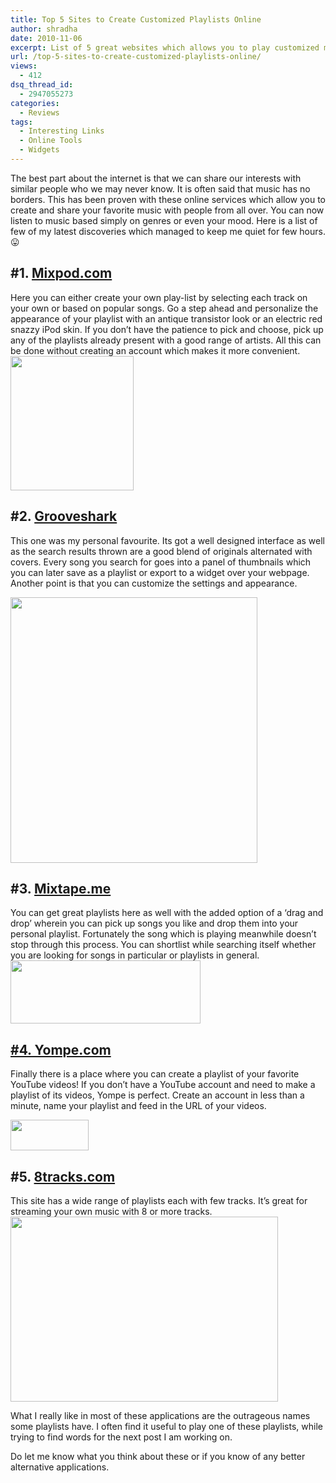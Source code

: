 ```yaml
---
title: Top 5 Sites to Create Customized Playlists Online
author: shradha
date: 2010-11-06
excerpt: List of 5 great websites which allows you to play customized music playlists. Ideal for sitting back and enjoying some online music streamed on your computer.
url: /top-5-sites-to-create-customized-playlists-online/
views:
  - 412
dsq_thread_id:
  - 2947055273
categories:
  - Reviews
tags:
  - Interesting Links
  - Online Tools
  - Widgets
---
```

The best part about the internet is that we can share our interests with similar people who we may never know. It is often said that music has no borders. This has been proven with these online services which allow you to create and share your favorite music with people from all over. You can now listen to music based simply on genres or even your mood. Here is a list of few of my latest discoveries which managed to keep me quiet for few hours. 😛

## #1. <a href="http://www.mixpod.com/" onclick="_gaq.push(['_trackEvent', 'outbound-article', 'http://www.mixpod.com/', 'Mixpod.com']);" target="_blank">Mixpod.com</a>

<p style="text-align: left;">
  Here you can either create your own play-list by selecting each track on your own or based on popular songs. Go a step ahead and personalize the appearance of your playlist with an antique transistor look or an electric red snazzy iPod skin. If you don’t have the patience to pick and choose, pick up any of the playlists already present with a good range of artists. All this can be done without creating an account which makes it more convenient. <a rel="attachment wp-att-31578" href="http://devilsworkshop.org/top-5-sites-to-create-customized-playlists-online/mixpod_me-playlist2/"><img class="size-full wp-image-31578 alignnone" title="Mixpod_me Playlist2" src="http://cdn.devilsworkshop.org/files/2010/11/Mixpod_me-Playlist2.png" alt="" width="197" height="215" /></a>
</p>

## #2. <a href="http://listen.grooveshark.com/" onclick="_gaq.push(['_trackEvent', 'outbound-article', 'http://listen.grooveshark.com/', 'Grooveshark']);" target="_blank">Grooveshark</a>

This one was my personal favourite. Its got a well designed interface as well as the search results thrown are a good blend of originals alternated with covers. Every song you search for goes into a panel of thumbnails which you can later save as a playlist or export to a widget over your webpage. Another point is that you can customize the settings and appearance.

<a rel="attachment wp-att-31587" href="http://devilsworkshop.org/top-5-sites-to-create-customized-playlists-online/groovesharklogo/"><img class="alignnone size-full wp-image-31587" title="GroovesharkLogo" src="http://cdn.devilsworkshop.org/files/2010/11/GroovesharkLogo.png" alt="" width="395" height="425" /></a>

## #3. <a href="http://mixtape.me" onclick="_gaq.push(['_trackEvent', 'outbound-article', 'http://mixtape.me', 'Mixtape.me']);" target="_blank">Mixtape.me</a>

You can get great playlists here as well with the added option of a ‘drag and drop’ wherein you can pick up songs you like and drop them into your personal playlist. Fortunately the song which is playing meanwhile doesn’t stop through this process. You can shortlist while searching itself whether you are looking for songs in particular or playlists in general.<a rel="attachment wp-att-31583" href="http://devilsworkshop.org/top-5-sites-to-create-customized-playlists-online/mixtape-logo/"><img class="alignnone size-full wp-image-31583" title="MixTape logo" src="http://cdn.devilsworkshop.org/files/2010/11/MixTape-logo.png" alt="" width="304" height="101" /></a>

## <a href="http://yompe.com/" onclick="_gaq.push(['_trackEvent', 'outbound-article', 'http://yompe.com/', '#4. Yompe.com']);" target="_blank">#4. Yompe.com</a>

Finally there is a place where you can create a playlist of your favorite YouTube videos! If you don’t have a YouTube account and need to make a playlist of its videos, Yompe is perfect. Create an account in less than a minute, name your playlist and feed in the URL of your videos.

<a rel="attachment wp-att-31584" href="http://devilsworkshop.org/top-5-sites-to-create-customized-playlists-online/yompelogo/"><img class="alignnone size-full wp-image-31584" title="YompeLogo" src="http://cdn.devilsworkshop.org/files/2010/11/YompeLogo.png" alt="" width="125" height="49" /></a>

## #5. <a href="http://8tracks.com/" onclick="_gaq.push(['_trackEvent', 'outbound-article', 'http://8tracks.com/', '8tracks.com']);" target="_blank">8tracks.com</a>

This site has a wide range of playlists each with few tracks. It&#8217;s great for streaming your own music with 8 or more tracks.<a rel="attachment wp-att-31586" href="http://devilsworkshop.org/top-5-sites-to-create-customized-playlists-online/8tracks_2/"><img class="alignnone size-full wp-image-31586" title="8tracks_2" src="http://cdn.devilsworkshop.org/files/2010/11/8tracks_2.png" alt="" width="428" height="296" /></a>

What I really like in most of these applications are the outrageous names some playlists have. I often find it useful to play one of these playlists, while trying to find words for the next post I am working on.

Do let me know what you think about these or if you know of any better alternative applications.
